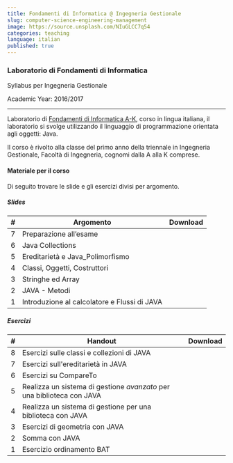 ```yaml
---
title: Fondamenti di Informatica @ Ingegneria Gestionale
slug: computer-science-engineering-management
image: https://source.unsplash.com/NIuGLCC7q54
categories: teaching
language: italian
published: true
---
```


### Laboratorio di Fondamenti di Informatica 
<p class="text-muted h4">Syllabus per Ingegneria Gestionale</p>
<p class="text-success h5">Academic Year: 2016/2017</p>

---

Laboratorio di [Fondamenti di Informatica A-K](http://www-db.deis.unibo.it/courses/FIT1-AK/), corso in lingua italiana, il laboratorio si svolge utilizzando il linguaggio di programmazione orientata agli oggetti: Java. 

Il corso è rivolto alla classe del primo anno della triennale in Ingegneria Gestionale, Facoltà di Ingegneria, cognomi dalla A alla K comprese.

#### Materiale per il corso

Di seguito trovare le slide e gli esercizi divisi per argomento.

##### Slides

| #   |  Argomento | Download | 
| --- |----- | ---- |
| 7  | Preparazione all’esame                                                 | [<i class="fa fa-file-pdf-o"></i>](https://www.dropbox.com/s/km7ohkyanovgiij/007-Esercizi_Esame.pdf?dl=0) |
| 6  | Java Collections                                                       | [<i class="fa fa-file-pdf-o"></i>](https://www.dropbox.com/s/ynb9b650syky1ei/006-Java_Collections.pdf?dl=0) |
| 5  | Ereditarietà e Java_Polimorfismo                                       | [<i class="fa fa-file-pdf-o"></i>](https://www.dropbox.com/s/2iq2t1iofhighgv/005-Java_Polimorfismo.pdf?dl=0) |
| 4   | Classi, Oggetti, Costruttori                                           | [<i class="fa fa-file-pdf-o"></i>](https://www.dropbox.com/s/byt0r3iwxpcb0dl/004-Java_Class.pdf?dl=0) |
| 3   | Stringhe ed Array                                                      | [<i class="fa fa-file-pdf-o"></i>](https://www.dropbox.com/s/migqpini7pq6ik8/003-Java_Strings.pdf?dl=0) |
| 2   | JAVA - Metodi                                                          | [<i class="fa fa-file-pdf-o"></i>](https://www.dropbox.com/s/vcbk9g2lft0j18i/002-Java_Methods.pdf?dl=0) |
| 1   | Introduzione al calcolatore e Flussi di JAVA                           | [<i class="fa fa-file-pdf-o"></i>](https://www.dropbox.com/s/be6ph6br00fm7p4/001-Introduzione_Calcolatore_Java.pdf?dl=0) |

##### Esercizi

| #   | Handout | Download | 
| --- |----- | ---- |
| 8  | Esercizi sulle classi e collezioni di JAVA                             | [<i class="fa fa-file-pdf-o"></i>](https://www.dropbox.com/s/axxxm9vvngomm7w/008-Class_Collections.zip?dl=0) |
| 7  | Esercizi sull'ereditarietà in JAVA                                     | [<i class="fa fa-file-archive-o"></i>](https://www.dropbox.com/s/pizl23anor8g1al/007-Ereditarieta.zip?dl=0) |
| 6  | Esercizi su CompareTo                                                  | [<i class="fa fa-file-archive-o"></i>](https://www.dropbox.com/s/tdjyg7txrz77a79/006-CompareTo.zip?dl=0) |
| 5   | Realizza un sistema di gestione _avanzato_ per una biblioteca con JAVA | [<i class="fa fa-file-archive-o"></i>](https://www.dropbox.com/s/xgmqf24bnlbh7hz/005-Advanced_Library.zip?dl=0) |
| 4   | Realizza un sistema di gestione per una biblioteca con JAVA            | [<i class="fa fa-file-pdf-o"></i>](https://www.dropbox.com/s/2vkvbnmezved5z6/004-Simple_Library.zip?dl=0) |
| 3   | Esercizi di geometria con JAVA                                         | [<i class="fa fa-file-archive-o"></i>](https://www.dropbox.com/s/pso08pmwaohl4vl/003-Geometry.zip?dl=0) |
| 2   | Somma con JAVA                                                         | [<i class="fa fa-file-archive-o"></i>](https://www.dropbox.com/s/7hg6kgqztk6g3tx/002-Sum.zip?dl=0) |
| 1   | Esercizio ordinamento BAT                                              | [<i class="fa fa-file-archive-o"></i>](https://www.dropbox.com/s/pm81m45aa1zwaxq/001-Order_bat.zip?dl=0) |
